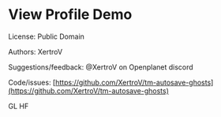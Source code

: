 # View Profile Demo

License: Public Domain

Authors: XertroV

Suggestions/feedback: @XertroV on Openplanet discord

Code/issues: [https://github.com/XertroV/tm-autosave-ghosts](https://github.com/XertroV/tm-autosave-ghosts)

GL HF
